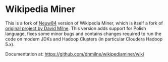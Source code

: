 Wikipedia Miner
==============

This is a fork of [Neuw84](https://github.com/Neuw84/wikipediaminer) version of Wikipedia Miner, which is itself a fork of 
[original project by David Milne](https://github.com/dnmilne/wikipediaminer). This version adds support
for Polish language, fixes some minor bugs and contains changes required to run the code 
on modern JDKs and Hadoop Clusters (in particular Cloudera Hadoop 5.x).

Documentation at: https://github.com/dnmilne/wikipediaminer/wiki